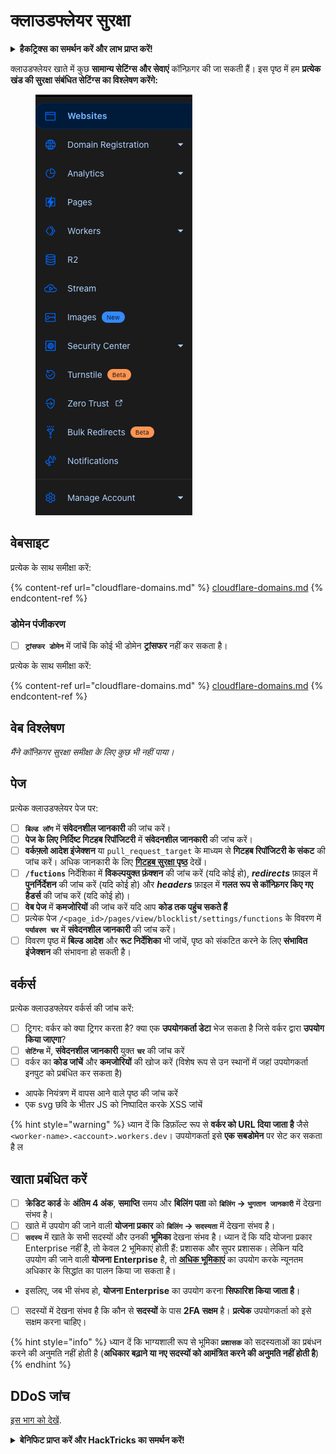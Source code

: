 # क्लाउडफ्लेयर सुरक्षा

<details>

<summary><strong>हैकट्रिक्स का समर्थन करें और लाभ प्राप्त करें!</strong></summary>

* यदि आप अपनी कंपनी को **हैकट्रिक्स में विज्ञापित करना चाहते हैं** या यदि आप **PEASS के नवीनतम संस्करण देखना चाहते हैं या HackTricks को PDF में डाउनलोड करना चाहते हैं** तो [**सदस्यता योजनाएं**](https://github.com/sponsors/carlospolop) देखें!
* [**आधिकारिक PEASS और HackTricks स्वैग**](https://peass.creator-spring.com) प्राप्त करें
* [**The PEASS Family**](https://opensea.io/collection/the-peass-family) की खोज करें, हमारा एकल [**NFT**](https://opensea.io/collection/the-peass-family) संग्रह
* **शामिल हों** 💬 [**Discord समूह**](https://discord.gg/hRep4RUj7f) या [**टेलीग्राम समूह**](https://t.me/peass) में या **Twitter** पर **मेरा अनुसरण करें** 🐦 [**@carlospolopm**](https://twitter.com/carlospolopm)**.**
* **हैकिंग ट्रिक्स साझा करें** अपने द्वारा **PR जमा करके** [**HackTricks**](https://github.com/carlospolop/hacktricks) और [**HackTricks Cloud**](https://github.com/carlospolop/hacktricks-cloud) github repos में।

</details>

क्लाउडफ्लेयर खाते में कुछ **सामान्य सेटिंग्स और सेवाएं** कॉन्फ़िगर की जा सकती हैं। इस पृष्ठ में हम **प्रत्येक खंड की सुरक्षा संबंधित सेटिंग्स का विश्लेषण करेंगे:**

<figure><img src="../../.gitbook/assets/image (85) (1).png" alt=""><figcaption></figcaption></figure>

## वेबसाइट

प्रत्येक के साथ समीक्षा करें:

{% content-ref url="cloudflare-domains.md" %}
[cloudflare-domains.md](cloudflare-domains.md)
{% endcontent-ref %}

### डोमेन पंजीकरण

* [ ] **`ट्रांसफर डोमेन`** में जांचें कि कोई भी डोमेन **ट्रांसफर** नहीं कर सकता है।

प्रत्येक के साथ समीक्षा करें:

{% content-ref url="cloudflare-domains.md" %}
[cloudflare-domains.md](cloudflare-domains.md)
{% endcontent-ref %}

## वेब विश्लेषण

_मैंने कॉन्फ़िगर सुरक्षा समीक्षा के लिए कुछ भी नहीं पाया।_

## पेज

प्रत्येक क्लाउडफ्लेयर पेज पर:

* [ ] **`बिल्ड लॉग`** में **संवेदनशील जानकारी** की जांच करें।
* [ ] **पेज के लिए निर्दिष्ट गिटहब रिपॉजिटरी** में **संवेदनशील जानकारी** की जांच करें।
* [ ] **वर्कफ़्लो आदेश इंजेक्शन** या `pull_request_target` के माध्यम से **गिटहब रिपॉजिटरी के संकट** की जांच करें। अधिक जानकारी के लिए [**गिटहब सुरक्षा पृष्ठ**](../github-security/) देखें।
* [ ] **`/fuctions`** निर्देशिका में **विकल्पयुक्त फ़ंक्शन** की जांच करें (यदि कोई हो), **_redirects_** फ़ाइल में **पुनर्निर्देशन** की जांच करें (यदि कोई हो) और **_headers_** फ़ाइल में **गलत रूप से कॉन्फ़िगर किए गए हैडर्स** की जांच करें (यदि कोई हो)।
* [ ] **वेब पेज** में **कमजोरियों** की जांच करें यदि आप **कोड तक पहुंच सकते हैं**
* [ ] प्रत्येक पेज `/<page_id>/pages/view/blocklist/settings/functions` के विवरण में **`पर्यावरण चर`** में **संवेदनशील जानकारी** की जांच करें।
* [ ] विवरण पृष्ठ में **बिल्ड आदेश** और **रूट निर्देशिका** भी जांचें, पृष्ठ को संकटित करने के लिए **संभावित इंजेक्शन** की संभावना हो सकती है।

## **वर्कर्स**

प्रत्येक क्लाउडफ्लेयर वर्कर्स की जांच करें:

* [ ] ट्रिगर: वर्कर को क्या ट्रिगर करता है? क्या एक **उपयोगकर्ता डेटा** भेज सकता है जिसे वर्कर द्वारा **उपयोग किया जाएगा**?
* [ ] **`सेटिंग्स`** में, **संवेदनशील जानकारी** युक्त **`चर`** की जांच करें
* [ ] वर्कर का **कोड जांचें** और **कमजोरियों** की खोज करें (विशेष रूप से उन स्थानों में जहां उपयोगकर्ता इनपुट को प्रबंधित कर सकता है)
* आपके नियंत्रण में वापस आने वाले पृष्ठ की जांच करें
* एक svg छवि के भीतर JS को निष्पादित करके XSS जांचें

{% hint style="warning" %}
ध्यान दें कि डिफ़ॉल्ट रूप से **वर्कर को URL दिया जाता है** जैसे `<worker-name>.<account>.workers.dev`। उपयोगकर्ता इसे **एक सबडोमेन** पर सेट कर सकता है ल
## खाता प्रबंधित करें

* [ ] **क्रेडिट कार्ड** के **अंतिम 4 अंक**, **समाप्ति** समय और **बिलिंग पता** को **`बिलिंग` -> `भुगतान जानकारी`** में देखना संभव है।
* [ ] खाते में उपयोग की जाने वाली **योजना प्रकार** को **`बिलिंग` -> `सदस्यता`** में देखना संभव है।
* [ ] **`सदस्य`** में खाते के सभी सदस्यों और उनकी **भूमिका** देखना संभव है। ध्यान दें कि यदि योजना प्रकार Enterprise नहीं है, तो केवल 2 भूमिकाएं होती हैं: प्रशासक और सुपर प्रशासक। लेकिन यदि उपयोग की जाने वाली **योजना Enterprise** है, तो [**अधिक भूमिकाएं**](https://developers.cloudflare.com/fundamentals/account-and-billing/account-setup/account-roles/) का उपयोग करके न्यूनतम अधिकार के सिद्धांत का पालन किया जा सकता है।
* इसलिए, जब भी संभव हो, **योजना Enterprise** का उपयोग करना **सिफारिश किया जाता है**।
* [ ] सदस्यों में देखना संभव है कि कौन से **सदस्यों** के पास **2FA सक्षम** है। **प्रत्येक** उपयोगकर्ता को इसे सक्षम करना चाहिए।

{% hint style="info" %}
ध्यान दें कि भाग्यशाली रूप से भूमिका **`प्रशासक`** को सदस्यताओं का प्रबंधन करने की अनुमति नहीं होती है (**अधिकार बढ़ाने या नए सदस्यों को आमंत्रित करने की अनुमति नहीं होती है**)
{% endhint %}

## DDoS जांच

[इस भाग को देखें](cloudflare-domains.md#cloudflare-ddos-protection).

<details>

<summary><strong>बेनिफिट प्राप्त करें और HackTricks का समर्थन करें!</strong></summary>

* यदि आप अपनी **कंपनी को HackTricks में विज्ञापित करना चाहते हैं** या यदि आप **PEASS के नवीनतम संस्करण या HackTricks को PDF में डाउनलोड करने की अनुमति चाहते हैं**, तो [**सदस्यता योजनाएं**](https://github.com/sponsors/carlospolop) देखें!
* [**आधिकारिक PEASS & HackTricks swag**](https://peass.creator-spring.com) प्राप्त करें
* [**The PEASS Family**](https://opensea.io/collection/the-peass-family) की खोज करें, हमारा एक अनन्य [**NFT संग्रह**](https://opensea.io/collection/the-peass-family)
* **💬 [डिस्कॉर्ड समूह](https://discord.gg/hRep4RUj7f) या [टेलीग्राम समूह](https://t.me/peass) में शामिल हों** या मुझे **ट्विटर** पर फ़ॉलो करें 🐦 [**@carlospolopm**](https://twitter.com/carlospolopm)**.**
* **अपने हैकिंग ट्रिक्स साझा करें, PRs सबमिट करके** [**HackTricks**](https://github.com/carlospolop/hacktricks) और [**HackTricks Cloud**](https://github.com/carlospolop/hacktricks-cloud) github repos को।

</details>
